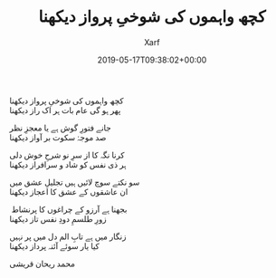 ﻿---
id: 220
title: کچھ واہموں کی شوخیِ پرواز دیکھنا
date: 2019-05-17T09:38:02+00:00
author: Xarf
layout: post
guid: https://chashm-e-afreen.000webhostapp.com/?p=220
permalink: '/2019/05/%d8%ba%d8%b2%d9%84-12'
image: <img src="/assets/images/paprika.png" alt="">
category: 'غزلیات'
---

<span style="font-family: mehr;">کچھ واہموں کی شوخیِ پرواز دیکھنا</span>  
<span style="font-family: mehr;">پھر ہو گی عام بات ہر اک راز دیکھنا</span>

<span style="font-family: mehr;">جانے فتورِ گوش ہے یا معجزِ نظر</span>  
<span style="font-family: mehr;">صد موجۂ سکوت بر آواز دیکھنا</span>

<span style="font-family: mehr;">کرنا نگہ کا از سرِ نو شرحِ خوش دلی</span>  
<span style="font-family: mehr;">ہر ذی نفس کو شاد و سرافراز دیکھنا</span>

<span style="font-family: mehr;">سو نکتے سوچ لائیں ہیں تجلیلِ عشق میں</span>  
<span style="font-family: mehr;">ان عاشقوں کے عشق کا اعجاز دیکھنا</span>

<span style="font-family: mehr;"> بجھنا ہے آرزو کے چراغوں کا پرنشاط</span>  
<span style="font-family: mehr;">زورِ طلسمِ دودِ نفس تاز دیکھنا</span>

<span style="font-family: mehr;">زنگار میں ہے تابِ الم دل میں پر نہیں</span>  
<span style="font-family: mehr;">کیا یار سوئے آئنہ پرداز دیکھنا</span>

<span style="font-family: mehr;">محمد ریحان قریشی</span>
